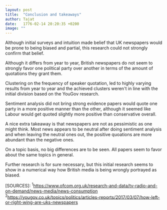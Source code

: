 ```yaml
---
layout: post
title:  "Conclusion and takeaways"
author: Tajat
date:   1776-02-14 20:20:35 +0200
image: ""
---
```


Although initial surveys and intuition made belief that UK newspapers would be prone to being biased and partial, this research could not strongly confirm that belief.

Although it differs from year to year, British newspapers do not seem to strongly favor one political party over another in terms of the amount of quotations they grant them.

Clustering on the frequency of speaker quotation, led to highly varying results from year to year and the achieved clusters weren't in line with the initial division based on the YouGov research. 

Sentiment analysis did not bring strong evidence papers would quote one party in a more positive manner than the other, although it seemed like Labour would get quoted slightly more positive than conservative overall.

A nice extra takeaway is that newspapers are not as pessimistic as one might think.
Most news appears to be neutral after doing sentiment analysis and when leaving the neutral ones out, the positive quoations are more abundant than the negative ones.

On a topic basis, no big differences are to be seen. All papers seem to favor about the same topics in general.

Further research is for sure necessary, but this initial research seems to show in a numerical way how British media is being wrongly portrayed as biased. 

[SOURCES]:
<sup>1</sup>https://www.ofcom.org.uk/research-and-data/tv-radio-and-on-demand/news-media/news-consumption
<sup>2</sup>https://yougov.co.uk/topics/politics/articles-reports/2017/03/07/how-left-or-right-wing-are-uks-newspapers
